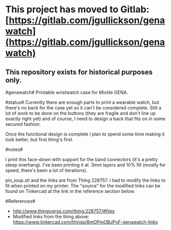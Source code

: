# This project has moved to Gitlab: [https://gitlab.com/jgullickson/genawatch](https://gitlab.com/jgullickson/genawatch)

## This repository exists for historical purposes only.


#genawatch#
Printable wristwatch case for Mixtile GENA.

#status#
Currently there are enough parts to print a wearable watch, but there's no back for the case yet so it can't be considered complete.  Still a lot of work to be done on the buttons (they are fragile and don't line up exactly right yet) and of course, I need to design a back that fits on in some secured fashion.

Once the functional design is complete I plan to spend some time making it look better, but first thing's first.

#notes#

I print this face-down with support for the band connectors (it's a pretty steep overhang).  I've been printing it at .3mm layers and 10% fill (mostly for speed, there's been a lot of iterations).

pin_loop.stl and the links are from Thing 228757.  I had to modify the links to fit when printed on my printer.  The "source" for the modified links can be found on Tinkercad at the link in the reference section below.

#References#
*  http://www.thingiverse.com/thing:228757/#files
*  Modified links from the thing above: https://www.tinkercad.com/things/8mOPmOBJPyF-genawatch-links
